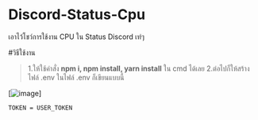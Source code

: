 # Discord-Status-Cpu
เอาไว้โชว์การใช้งาน CPU ใน Status Discord เท่ๆ

#วิธีใช้งาน
> 1.ให้ใช้คำสั่ง **npm i, npm install, yarn install** ใน cmd ได้เลย
> 2.ต่อไปก็ให้สร้างไฟล์ .env ในไฟล์ .env ก็เขียนแบบนี้

[![image]()]

```dotenv
TOKEN = USER_TOKEN
```
